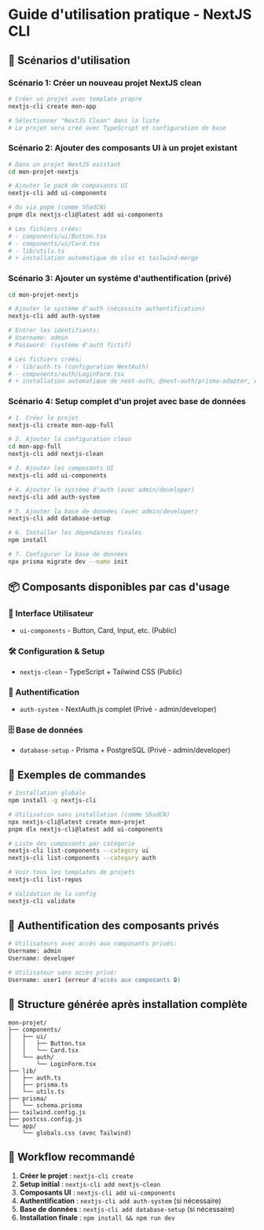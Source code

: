# Guide d'utilisation pratique - NextJS CLI

## 🚀 Scénarios d'utilisation

### Scénario 1: Créer un nouveau projet NextJS clean

```bash
# Créer un projet avec template propre
nextjs-cli create mon-app

# Sélectionner "NextJS Clean" dans la liste
# Le projet sera créé avec TypeScript et configuration de base
```

### Scénario 2: Ajouter des composants UI à un projet existant

```bash
# Dans un projet NextJS existant
cd mon-projet-nextjs

# Ajouter le pack de composants UI
nextjs-cli add ui-components

# Ou via pnpm (comme ShadCN)
pnpm dlx nextjs-cli@latest add ui-components

# Les fichiers créés:
# - components/ui/Button.tsx
# - components/ui/Card.tsx
# - lib/utils.ts
# + installation automatique de clsx et tailwind-merge
```

### Scénario 3: Ajouter un système d'authentification (privé)

```bash
cd mon-projet-nextjs

# Ajouter le système d'auth (nécessite authentification)
nextjs-cli add auth-system

# Entrer les identifiants:
# Username: admin
# Password: (système d'auth fictif)

# Les fichiers créés:
# - lib/auth.ts (configuration NextAuth)
# - components/auth/LoginForm.tsx
# + installation automatique de next-auth, @next-auth/prisma-adapter, etc.
```

### Scénario 4: Setup complet d'un projet avec base de données

```bash
# 1. Créer le projet
nextjs-cli create mon-app-full

# 2. Ajouter la configuration clean
cd mon-app-full
nextjs-cli add nextjs-clean

# 3. Ajouter les composants UI
nextjs-cli add ui-components

# 4. Ajouter le système d'auth (avec admin/developer)
nextjs-cli add auth-system

# 5. Ajouter la base de données (avec admin/developer)
nextjs-cli add database-setup

# 6. Installer les dépendances finales
npm install

# 7. Configurer la base de données
npx prisma migrate dev --name init
```

## 📦 Composants disponibles par cas d'usage

### 🎨 Interface Utilisateur

-   `ui-components` - Button, Card, Input, etc. (Public)

### 🛠️ Configuration & Setup

-   `nextjs-clean` - TypeScript + Tailwind CSS (Public)

### 🔐 Authentification

-   `auth-system` - NextAuth.js complet (Privé - admin/developer)

### 🗄️ Base de données

-   `database-setup` - Prisma + PostgreSQL (Privé - admin/developer)

## 🎯 Exemples de commandes

```bash
# Installation globale
npm install -g nextjs-cli

# Utilisation sans installation (comme ShadCN)
npx nextjs-cli@latest create mon-projet
pnpm dlx nextjs-cli@latest add ui-components

# Liste des composants par catégorie
nextjs-cli list-components --category ui
nextjs-cli list-components --category auth

# Voir tous les templates de projets
nextjs-cli list-repos

# Validation de la config
nextjs-cli validate
```

## 🔑 Authentification des composants privés

```bash
# Utilisateurs avec accès aux composants privés:
Username: admin
Username: developer

# Utilisateur sans accès privé:
Username: user1 (erreur d'accès aux composants 🔒)
```

## 📁 Structure générée après installation complète

```
mon-projet/
├── components/
│   ├── ui/
│   │   ├── Button.tsx
│   │   └── Card.tsx
│   └── auth/
│       └── LoginForm.tsx
├── lib/
│   ├── auth.ts
│   ├── prisma.ts
│   └── utils.ts
├── prisma/
│   └── schema.prisma
├── tailwind.config.js
├── postcss.config.js
└── app/
    └── globals.css (avec Tailwind)
```

## 🚀 Workflow recommandé

1. **Créer le projet** : `nextjs-cli create`
2. **Setup initial** : `nextjs-cli add nextjs-clean`
3. **Composants UI** : `nextjs-cli add ui-components`
4. **Authentification** : `nextjs-cli add auth-system` (si nécessaire)
5. **Base de données** : `nextjs-cli add database-setup` (si nécessaire)
6. **Installation finale** : `npm install && npm run dev`
